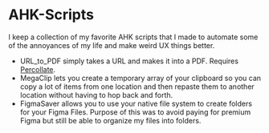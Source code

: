 # AHK-Scripts

I keep a collection of my favorite AHK scripts that I made to automate some of the annoyances of my life and make weird UX things better. 

- URL_to_PDF simply takes a URL and makes it into a PDF. Requires [Percollate](https://github.com/danburzo/percollate). 
- MegaClip lets you create a temporary array of your clipboard so you can copy a lot of items from one location and then repaste them to another location without having to hop back and forth.
- FigmaSaver allows you to use your native file system to create folders for your Figma Files. Purpose of this was to avoid paying for premium Figma but still be able to organize my files into folders. 
